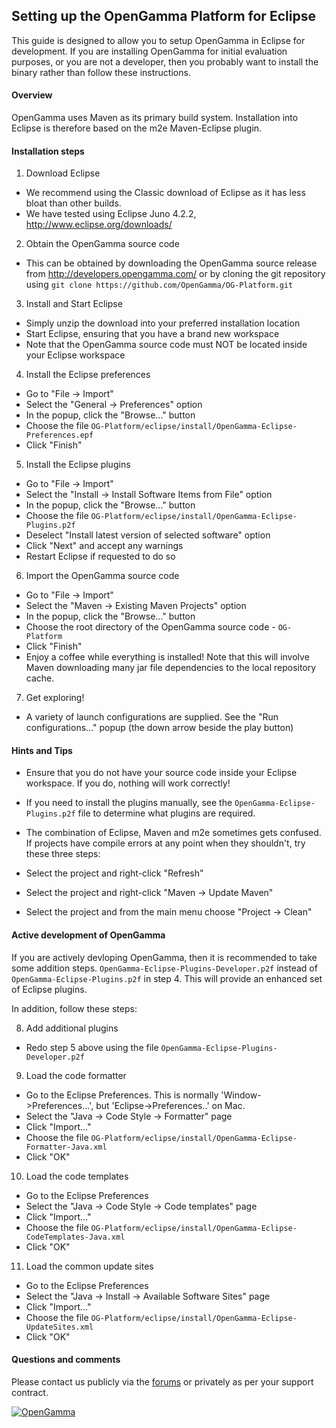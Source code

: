 Setting up the OpenGamma Platform for Eclipse
---------------------------------------------

This guide is designed to allow you to setup OpenGamma in Eclipse for development.
If you are installing OpenGamma for initial evaluation purposes, or you are not a developer,
then you probably want to install the binary rather than follow these instructions.


#### Overview

OpenGamma uses Maven as its primary build system.
Installation into Eclipse is therefore based on the m2e Maven-Eclipse plugin.


#### Installation steps

1. Download Eclipse
 - We recommend using the Classic download of Eclipse as it has less bloat than other builds.
 - We have tested using Eclipse Juno 4.2.2, http://www.eclipse.org/downloads/
  
2. Obtain the OpenGamma source code
 - This can be obtained by downloading the OpenGamma source release from http://developers.opengamma.com/
   or by cloning the git repository using `git clone https://github.com/OpenGamma/OG-Platform.git`

3. Install and Start Eclipse
 - Simply unzip the download into your preferred installation location
 - Start Eclipse, ensuring that you have a brand new workspace
 - Note that the OpenGamma source code must NOT be located inside your Eclipse workspace
  
4. Install the Eclipse preferences
 - Go to "File -> Import"
 - Select the "General -> Preferences" option
 - In the popup, click the "Browse..." button
 - Choose the file `OG-Platform/eclipse/install/OpenGamma-Eclipse-Preferences.epf`
 - Click "Finish"

5. Install the Eclipse plugins
 - Go to "File -> Import"
 - Select the "Install -> Install Software Items from File" option
 - In the popup, click the "Browse..." button
 - Choose the file `OG-Platform/eclipse/install/OpenGamma-Eclipse-Plugins.p2f`
 - Deselect "Install latest version of selected software" option
 - Click "Next" and accept any warnings
 - Restart Eclipse if requested to do so
  
6. Import the OpenGamma source code
 - Go to "File -> Import"
 - Select the "Maven -> Existing Maven Projects" option
 - In the popup, click the "Browse..." button
 - Choose the root directory of the OpenGamma source code - `OG-Platform`
 - Click "Finish"
 - Enjoy a coffee while everything is installed!
   Note that this will involve Maven downloading many jar file dependencies to the local repository cache.

7. Get exploring!
 - A variety of launch configurations are supplied.
   See the "Run configurations..." popup (the down arrow beside the play button)


#### Hints and Tips

- Ensure that you do not have your source code inside your Eclipse workspace.
  If you do, nothing will work correctly!

- If you need to install the plugins manually, see the `OpenGamma-Eclipse-Plugins.p2f`
  file to determine what plugins are required.

- The combination of Eclipse, Maven and m2e sometimes gets confused.
  If projects have compile errors at any point when they shouldn't, try these three steps:
 - Select the project and right-click "Refresh"
 - Select the project and right-click "Maven -> Update Maven"
 - Select the project and from the main menu choose "Project -> Clean"


#### Active development of OpenGamma

If you are actively devloping OpenGamma, then it is recommended to take some addition steps.
`OpenGamma-Eclipse-Plugins-Developer.p2f` instead of `OpenGamma-Eclipse-Plugins.p2f` in step 4.
This will provide an enhanced set of Eclipse plugins.

In addition, follow these steps:

8. Add additional plugins
 - Redo step 5 above using the file `OpenGamma-Eclipse-Plugins-Developer.p2f`

9. Load the code formatter
 - Go to the Eclipse Preferences.
   This is normally 'Window->Preferences...', but 'Eclipse->Preferences..' on Mac.
 - Select the "Java -> Code Style -> Formatter" page
 - Click "Import..."
 - Choose the file `OG-Platform/eclipse/install/OpenGamma-Eclipse-Formatter-Java.xml`
 - Click "OK"

10. Load the code templates
 - Go to the Eclipse Preferences
 - Select the "Java -> Code Style -> Code templates" page
 - Click "Import..."
 - Choose the file `OG-Platform/eclipse/install/OpenGamma-Eclipse-CodeTemplates-Java.xml`
 - Click "OK"

11. Load the common update sites
 - Go to the Eclipse Preferences
 - Select the "Java -> Install -> Available Software Sites" page
 - Click "Import..."
 - Choose the file `OG-Platform/eclipse/install/OpenGamma-Eclipse-UpdateSites.xml`
 - Click "OK"


#### Questions and comments

Please contact us publicly via the [forums](http://forums.opengamma.com/) or
privately as per your support contract.

[![OpenGamma](http://developers.opengamma.com/res/display/default/chrome/masthead_logo.png "OpenGamma")](http://developers.opengamma.com)

